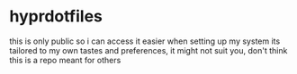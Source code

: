 # hyprdotfiles

this is only public so i can access it easier when setting up my system
its tailored to my own tastes and preferences, it might not suit you, don't think this is a repo meant for others

